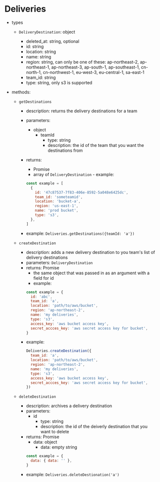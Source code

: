 # Deliveries

- types

  - `DeliveryDestination`: object

    - deleted_at: string, optional
    - id: string
    - location: string
    - name: string
    - region: string, can only be one of these: ap-northeast-2, ap-northeast-1, ap-northeast-3, ap-south-1, ap-southeast-1, cn-north-1, cn-northwest-1, eu-west-3, eu-central-1, sa-east-1
    - team_id: string
    - type: string, only s3 is supported

- methods:

  - `getDestinations`

    - description: returns the delivery destinations for a team
    - parameters:
      - object
        - teamId
          - type: string
          - description: the id of the team that you want the destinations from
    - returns:

      - Promise
      - array of `DeliveryDestination` - example:

      ```javascript
      const example = [
        {
          id: '47c87537-7f83-406e-8592-5a048e6425dc',
          team_id: 'someteamid',
          location: 'bucket-a',
          region: 'us-east-1',
          name: 'prod bucket',
          type: 's3',
        },
      ]
      ```

    - example: `Deliveries.getDestinations({teamId: 'a'})`

  - `createDestination`
    - description: adds a new delivery destination to you team's list of delivery destinations
    - parameters: `DeliveryDestination`
    - returns: Promise
      - the same object that was passed in as an argument with a field for id
      - example:
      ```javascript
      const example = {
        id: 'abc',
        team_id: 'a',
        location: 'path/to/aws/bucket',
        region: 'ap-northeast-2',
        name: 'my deliveries',
        type: 's3',
        access_key: 'aws bucket access key',
        secret_accces_key: 'aws secret access key for bucket',
      }
      ```
    - example:
      ```javascript
      Deliveries.createDestination({
        team_id: 'a',
        location: 'path/to/aws/bucket',
        region: 'ap-northeast-2',
        name: 'my deliveries',
        type: 's3',
        access_key: 'aws bucket access key',
        secret_accces_key: 'aws secret access key for bucket',
      })
      ```
  - `deleteDestination`
    - description: archives a delivery destination
    - parameters:
      - id
        - type: string
        - description: the id of the deiverly destination that you want to delete
    - returns: Promise
      - data: object
        - data: empty string
      ```javascript
      const example = {
        data: { data: '' },
      }
      ```
    - example: `Deliveries.deleteDestionation('a')`
